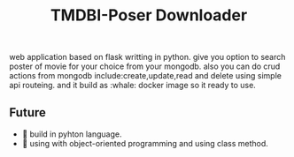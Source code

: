 <div align="center">  
  <h1> TMDBI-Poser Downloader</h1>
</div>

<br>

<p>
  web application based on flask writting in python.
  give you option to search poster of movie for your choice from your mongodb.
  also you can do crud actions from mongodb include:create,update,read and delete using simple api routeing.
  and it build as :whale: docker image so it ready to use.
</p>
 
 ## Future
 * :rocket: build in pyhton language.
 * :rocket: using with object-oriented programming and using class method.
 
 
